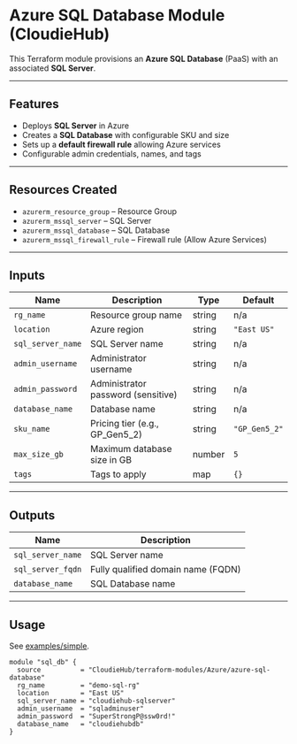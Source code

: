# Azure SQL Database Module (CloudieHub)

This Terraform module provisions an **Azure SQL Database** (PaaS) with an associated **SQL Server**.

---

## Features
- Deploys **SQL Server** in Azure  
- Creates a **SQL Database** with configurable SKU and size  
- Sets up a **default firewall rule** allowing Azure services  
- Configurable admin credentials, names, and tags  

---

## Resources Created
- `azurerm_resource_group` – Resource Group  
- `azurerm_mssql_server` – SQL Server  
- `azurerm_mssql_database` – SQL Database  
- `azurerm_mssql_firewall_rule` – Firewall rule (Allow Azure Services)  

---

## Inputs
| Name             | Description                         | Type   | Default     |
|------------------|-------------------------------------|--------|-------------|
| `rg_name`        | Resource group name                 | string | n/a         |
| `location`       | Azure region                        | string | `"East US"` |
| `sql_server_name`| SQL Server name                     | string | n/a         |
| `admin_username` | Administrator username              | string | n/a         |
| `admin_password` | Administrator password (sensitive)  | string | n/a         |
| `database_name`  | Database name                       | string | n/a         |
| `sku_name`       | Pricing tier (e.g., GP_Gen5_2)      | string | `"GP_Gen5_2"` |
| `max_size_gb`    | Maximum database size in GB         | number | `5`         |
| `tags`           | Tags to apply                       | map    | `{}`        |

---

## Outputs
| Name              | Description                      |
|-------------------|----------------------------------|
| `sql_server_name` | SQL Server name                  |
| `sql_server_fqdn` | Fully qualified domain name (FQDN)|
| `database_name`   | SQL Database name                |

---

## Usage
See [examples/simple](./examples/simple).

```hcl
module "sql_db" {
  source          = "CloudieHub/terraform-modules/Azure/azure-sql-database"
  rg_name         = "demo-sql-rg"
  location        = "East US"
  sql_server_name = "cloudiehub-sqlserver"
  admin_username  = "sqladminuser"
  admin_password  = "SuperStrongP@ssw0rd!"
  database_name   = "cloudiehubdb"
}
